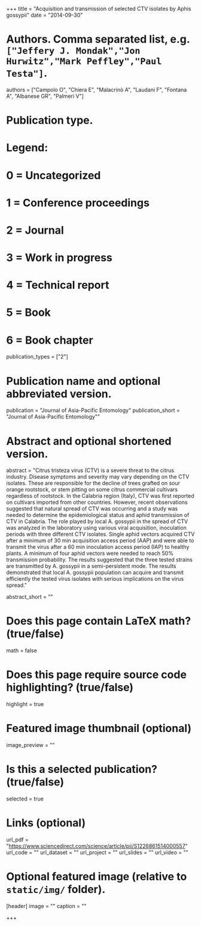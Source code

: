 +++
title = "Acquisition and transmission of selected CTV isolates by Aphis gossypii"
date = "2014-09-30"

# Authors. Comma separated list, e.g. `["Jeffery J. Mondak","Jon Hurwitz","Mark Peffley","Paul Testa"]`.
authors = ["Campolo O", "Chiera E", "Malacrinò A", "Laudani F", "Fontana A", "Albanese GR", "Palmeri V"]

# Publication type.
# Legend:
# 0 = Uncategorized
# 1 = Conference proceedings
# 2 = Journal
# 3 = Work in progress
# 4 = Technical report
# 5 = Book
# 6 = Book chapter
publication_types = ["2"]

# Publication name and optional abbreviated version.
publication = "Journal of Asia-Pacific Entomology"
publication_short = "Journal of Asia-Pacific Entomology""

# Abstract and optional shortened version.
abstract = "Citrus tristeza virus (CTV) is a severe threat to the citrus industry. Disease symptoms and severity may vary depending on the CTV isolates. These are responsible for the decline of trees grafted on sour orange rootstock, or stem pitting on some citrus commercial cultivars regardless of rootstock. In the Calabria region (Italy), CTV was first reported on cultivars imported from other countries. However, recent observations suggested that natural spread of CTV was occurring and a study was needed to determine the epidemiological status and aphid transmission of CTV in Calabria. The role played by local A. gossypii in the spread of CTV was analyzed in the laboratory using various viral acquisition, inoculation periods with three different CTV isolates. Single aphid vectors acquired CTV after a minimum of 30 min acquisition access period (AAP) and were able to transmit the virus after a 60 min inoculation access period (IAP) to healthy plants. A minimum of four aphid vectors were needed to reach 50% transmission probability. The results suggested that the three tested strains are transmitted by A. gossypii in a semi-persistent mode. The results demonstrated that local A. gossypii population can acquire and transmit efficiently the tested virus isolates with serious implications on the virus spread."

abstract_short = ""

# Does this page contain LaTeX math? (true/false)
math = false

# Does this page require source code highlighting? (true/false)
highlight = true

# Featured image thumbnail (optional)
image_preview = ""

# Is this a selected publication? (true/false)
selected = true

# Links (optional)
url_pdf = "https://www.sciencedirect.com/science/article/pii/S1226861514000557"
url_code = ""
url_dataset = ""
url_project = ""
url_slides = ""
url_video = ""

# Optional featured image (relative to `static/img/` folder).
[header]
image = ""
caption = ""

+++
